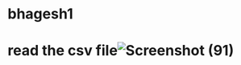 # bhagesh1
# read the csv file![Screenshot (91)](https://github.com/arunbiradar12/bhagesh1/assets/137043506/7f0328cc-9070-4bb3-8838-013ef00e4d22)
